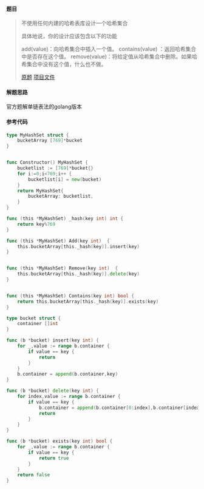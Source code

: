 #### 题目

>不使用任何内建的哈希表库设计一个哈希集合
>
>具体地说，你的设计应该包含以下的功能
>
>add(value)：向哈希集合中插入一个值。
>contains(value) ：返回哈希集合中是否存在这个值。
>remove(value)：将给定值从哈希集合中删除。如果哈希集合中没有这个值，什么也不做。
>
>[原题](https://leetcode-cn.com/problems/design-hashset) [项目文件]()



#### 解题思路

官方题解单链表法的golang版本



#### 参考代码

```go
type MyHashSet struct {
	bucketArray [769]*bucket
}


func Constructor() MyHashSet {
	bucketlist := [769]*bucket{}
	for i:=0;i<769;i++ {
		bucketlist[i] = new(bucket)
	}
	return MyHashSet{
		bucketArray: bucketlist,
	}
}

func (this *MyHashSet) _hash(key int) int {
	return key%769
}

func (this *MyHashSet) Add(key int)  {
	this.bucketArray[this._hash(key)].insert(key)
}


func (this *MyHashSet) Remove(key int)  {
	this.bucketArray[this._hash(key)].delete(key)
}


func (this *MyHashSet) Contains(key int) bool {
	return this.bucketArray[this._hash(key)].exists(key)
}

type bucket struct {
	container []int
}

func (b *bucket) insert(key int) {
	for _,value := range b.container {
		if value == key {
			return
		}
	}
	b.container = append(b.container,key)
}

func (b *bucket) delete(key int) {
	for index,value := range b.container {
		if value == key {
			b.container = append(b.container[0:index],b.container[index+1:]...)
			return
		}
	}
}

func (b *bucket) exists(key int) bool {
	for _,value := range b.container {
		if value == key {
			return true
		}
	}
	return false
}
```

